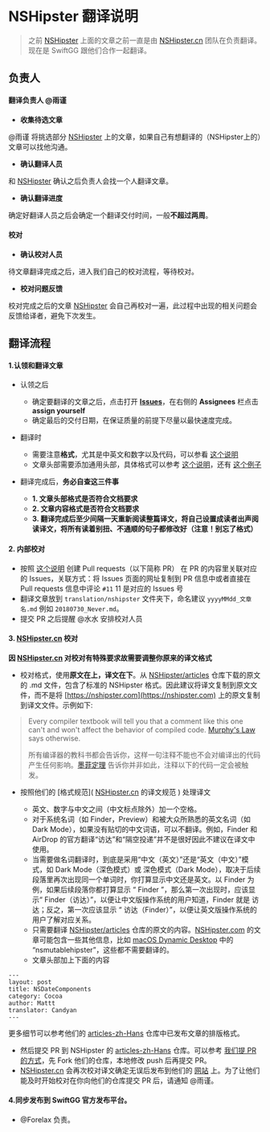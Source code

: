 # NSHipster 翻译说明

> 之前 [NSHipster](https://nshipster.com/) 上面的文章之前一直是由 [NSHipster.cn](https://nshipster.cn/) 团队在负责翻译。
> 现在是 SwiftGG 跟他们合作一起翻译。

## 负责人

#### 翻译负责人 @雨谨

- **收集待选文章**

 @雨谨 将挑选部分 [NSHipster](https://nshipster.com/) 上的文章，如果自己有想翻译的（NSHipster上的）文章可以找他沟通。
- **确认翻译人员**

 和 [NSHipster](https://nshipster.com/) 确认之后负责人会找一个人翻译文章。
- **确认翻译进度**

 确定好翻译人员之后会确定一个翻译交付时间，一般**不超过两周**。

#### 校对

- **确认校对人员**

 待文章翻译完成之后，进入我们自己的校对流程，等待校对。

- **校对问题反馈**

 校对完成之后的文章 [NSHipster](https://nshipster.com/) 会自己再校对一遍，此过程中出现的相关问题会反馈给译者，避免下次发生。

## 翻译流程

#### 1.认领和翻译文章

- 认领之后

    - 确定要翻译的文章之后，点击打开 [**Issues**](https://github.com/SwiftGGTeam/translation/issues)，在右侧的 **Assignees** 栏点击 **assign yourself**
    - 确定最后的交付日期，在保证质量的前提下尽量以最快速度完成。

- 翻译时

    - 需要注意**格式**，尤其是中英文和数字以及代码，可以参看 [这个说明](https://github.com/SwiftGGTeam/translation/blob/master/SwiftGG%20%E6%8E%92%E7%89%88%E6%8C%87%E5%8D%97.md)
    - 文章头部需要添加通用头部，具体格式可以参考 [这个说明](https://raw.githubusercontent.com/SwiftGGTeam/translation/master/%E4%B9%A6%E5%86%99%E8%A7%84%E8%8C%83%E5%8F%8ADemo/SwiftGG%E5%8D%9A%E6%96%87%E4%B9%A6%E5%86%99%E8%A7%84%E8%8C%83.md)，还有 [这个例子](https://raw.githubusercontent.com/SwiftGGTeam/translation/master/%E4%B9%A6%E5%86%99%E8%A7%84%E8%8C%83%E5%8F%8ADemo/20160726_simple-barcode-reader-app-swift.md)

- 翻译完成后，**务必自查这三件事**

    - **1. 文章头部格式是否符合文档要求**
    - **2. 文章内容格式是否符合文档要求**
    - **3. 翻译完成后至少间隔一天重新阅读整篇译文，将自己设置成读者出声阅读译文，将所有读着别扭、不通顺的句子都修改好（注意！别忘了格式）**

#### 2. 内部校对


- 按照 [这个说明](https://github.com/SwiftGGTeam/translation/blob/master/%E7%BF%BB%E8%AF%91%E6%B5%81%E7%A8%8B%E6%A6%82%E8%BF%B0%E5%8F%8APR%E8%AF%B4%E6%98%8E.md#%E5%A6%82%E4%BD%95%E5%8F%91%E8%B5%B7-pull-request) 创建 Pull requests（以下简称 PR） 在 PR 的内容里关联对应的 Issues，关联方式：将 Issues 页面的网址复制到 PR 信息中或者直接在 Pull requests 信息中评论 `#11` 11 是对应的 Issues 号
- 翻译文章放到 `translation/nshipster` 文件夹下，命名建议 `yyyyMMdd_文章名.md` 例如 `20180730_Never.md`。
- 提交 PR 之后提醒 @水水 安排校对人员

#### 3. [NSHipster.cn](https://nshipster.cn/) 校对

**因 [NSHipster.cn](https://nshipster.cn/) 对校对有特殊要求故需要调整你原来的译文格式**

- 校对格式，使用**原文在上，译文在下**。从 [NSHipster/articles](https://github.com/NSHipster/articles) 仓库下载的原文的 .md 文件，包含了标准的 NSHipster 格式。因此建议将译文复制到原文文件，而不是将 [https://nshipster.com](https://nshipster.com) 上的原文复制到译文文件。示例如下:

> Every compiler textbook will tell you that
a comment like this one can't and won't affect the behavior of compiled code.
[Murphy's Law](https://en.wikipedia.org/wiki/Murphy%27s_law) says otherwise.
>
> 所有编译器的教科书都会告诉你，这样一句注释不能也不会对编译出的代码产生任何影响。[墨菲定理](https://en.wikipedia.org/wiki/Murphy%27s_law) 告诉你并非如此，注释以下的代码一定会被触发。

- 按照他们的 [格式规范]( [NSHipster.cn](https://nshipster.cn/) 的译文规范 ) 处理译文

    - 英文、数字与中文之间（中文标点除外）加一个空格。
    - 对于系统名词（如 Finder，Preview）和被大众所熟悉的英文名词（如 Dark Mode），如果没有贴切的中文词语，可以不翻译。例如，Finder 和 AirDrop 的官方翻译“访达”和“隔空投递”并不是很好因此不建议在译文中使用。
    - 当需要做名词翻译时，到底是采用“中文（英文）”还是“英文（中文）”模式，如 Dark Mode（深色模式）或 深色模式（Dark Mode），取决于后续段落里再次出现同一个单词时，你打算显示中文还是英文。以 Finder 为例，如果后续段落你都打算显示 “ Finder ”，那么第一次出现时，应该显示“ Finder（访达）”，以便让中文版操作系统的用户知道，Finder 就是 访达；反之，第一次应该显示 “ 访达（Finder）”，以便让英文版操作系统的用户了解对应关系。
    - 只需要翻译 [NSHipster/articles](https://github.com/NSHipster/articles) 仓库的原文的内容。[NSHipster.com](https://nshipster.com) 的文章可能包含一些其他信息，比如 [macOS Dynamic Desktop](https://nshipster.com/macos-dynamic-desktop/) 中的 “nsmutablehipster”，这些都不需要翻译的。
    - 文章头部加上下面的内容

```
---
layout: post
title: NSDateComponents
category: Cocoa
author: Mattt
translator: Candyan
---
```

更多细节可以参考他们的 [articles-zh-Hans](https://github.com/NSHipster/articles-zh-Hans) 仓库中已发布文章的排版格式。

- 然后提交 PR 到 NSHipster 的  [articles-zh-Hans](https://github.com/NSHipster/articles-zh-Hans) 仓库。可以参考 [我们提 PR 的方式](https://github.com/SwiftGGTeam/translation/blob/master/翻译流程概述及PR说明.md#如何发起-pull-request)，先 Fork 他们的仓库，本地修改 push 后再提交 PR。
- [NSHipster.cn](https://nshipster.cn/) 会再次校对译文确定无误后发布到他们的 [网站](https://nshipster.cn/) 上。为了让他们能及时开始校对在你向他们的仓库提交 PR 后，请通知 @雨谨。

#### 4.同步发布到 SwiftGG 官方发布平台。
- @Forelax 负责。


